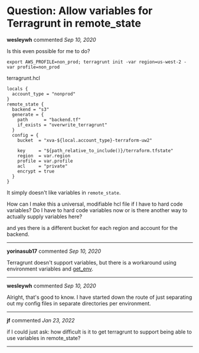 # Question: Allow variables for Terragrunt in remote_state

**wesleywh** commented *Sep 10, 2020*

Is this even possible for me to do?
```
export AWS_PROFILE=non_prod; terragrunt init -var region=us-west-2 -var profile=non_prod
```
terragrunt.hcl
```
locals {
  account_type = "nonprod"
}
remote_state {
  backend = "s3"
  generate = {
    path      = "backend.tf"
    if_exists = "overwrite_terragrunt"
  }
  config = {
    bucket  = "xva-${local.account_type}-terraform-uw2"
    
    key     = "${path_relative_to_include()}/terraform.tfstate"
    region  = var.region
    profile = var.profile
    acl     = "private"
    encrypt = true
  }
}
```
It simply doesn't like variables in `remote_state`.

How can I make this a universal, modifiable hcl file if I have to hard code variables? Do I have to hard code variables now or is there another way to actually supply variables here?

and yes there is a different bucket for each region and account for the backend. 
<br />
***


**yorinasub17** commented *Sep 10, 2020*

Terragrunt doesn't support variables, but there is a workaround using environment variables and [get_env](https://terragrunt.gruntwork.io/docs/reference/built-in-functions/#get_env).
***

**wesleywh** commented *Sep 10, 2020*

Alright, that's good to know. I have started down the route of just separating out my config files in separate directories per environment.
***

**jf** commented *Jan 23, 2022*

if I could just ask: how difficult is it to get terragrunt to support being able to use variables in remote_state?
***


